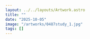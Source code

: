```yaml
---
layout: ../../layouts/Artwork.astro
title: ""
date: "2025-10-05"
image: "/artworks/0487study_1.jpg"
tags: []
---
```


